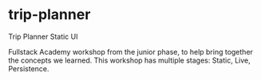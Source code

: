 # trip-planner
Trip Planner Static UI

Fullstack Academy workshop from the junior phase, to help bring together the concepts we learned. This workshop has multiple stages: Static, Live, Persistence.

